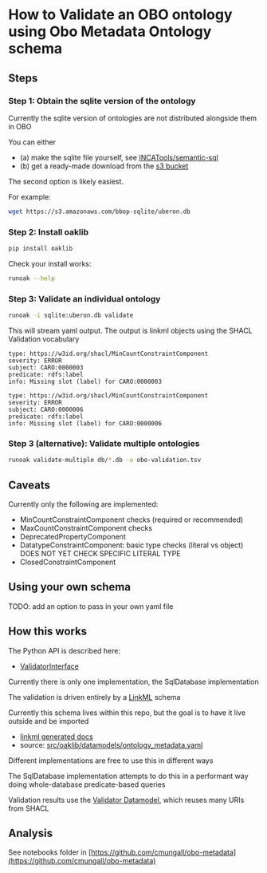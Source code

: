 # How to Validate an OBO ontology using Obo Metadata Ontology schema

## Steps

### Step 1: Obtain the sqlite version of the ontology

Currently the sqlite version of ontologies are not distributed alongside them in OBO

You can either

 - (a) make the sqlite file yourself, see [INCATools/semantic-sql](https://github.com/INCATools/semantic-sql)
 - (b) get a ready-made download from the [s3 bucket](https://s3.amazonaws.com/bbop-sqlite/)

The second option is likely easiest.

For example:

```bash
wget https://s3.amazonaws.com/bbop-sqlite/uberon.db
```

### Step 2: Install oaklib

```bash
pip install oaklib
```

Check your install works:

```bash
runoak --help
```

### Step 3: Validate an individual ontology


```bash
runoak -i sqlite:uberon.db validate
```

This will stream yaml output. The output is linkml objects using the SHACL Validation vocabulary

```
type: https://w3id.org/shacl/MinCountConstraintComponent
severity: ERROR
subject: CARO:0000003
predicate: rdfs:label
info: Missing slot (label) for CARO:0000003

type: https://w3id.org/shacl/MinCountConstraintComponent
severity: ERROR
subject: CARO:0000006
predicate: rdfs:label
info: Missing slot (label) for CARO:0000006
```

### Step 3 (alternative): Validate multiple ontologies

```bash
runoak validate-multiple db/*.db -o obo-validation.tsv
```


## Caveats

Currently only the following are implemented:

* MinCountConstraintComponent checks (required or recommended)
* MaxCountConstraintComponent checks
* DeprecatedPropertyComponent
* DatatypeConstraintComponent: basic type checks (literal vs object) DOES NOT YET CHECK SPECIFIC LITERAL TYPE
* ClosedConstraintComponent


## Using your own schema

TODO: add an option to pass in your own yaml file

## How this works

The Python API is described here:

 - [ValidatorInterface](https://incatools.github.io/ontology-access-kit/packages/interfaces/validator.html)

Currently there is only one implementation, the SqlDatabase implementation

The validation is driven entirely by a [LinkML](https://linkml.io) schema

Currently this schema lives within this repo, but the goal is to have it live outside and be imported

- [linkml generated docs](https://incatools.github.io/ontology-access-kit/datamodels/ontology-metadata/index.html)
- source: [src/oaklib/datamodels/ontology_metadata.yaml](https://github.com/INCATools/ontology-access-kit/blob/main/src/oaklib/datamodels/ontology_metadata.yaml)

Different implementations are free to use this in different ways

The SqlDatabase implementation attempts to do this in a performant way doing whole-database predicate-based queries

Validation results use the [Validator Datamodel](https://incatools.github.io/ontology-access-kit/datamodels/validation), which reuses many URIs from SHACL

## Analysis

See notebooks folder in [https://github.com/cmungall/obo-metadata](https://github.com/cmungall/obo-metadata)
